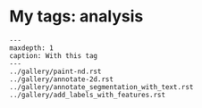 # My tags: analysis

```{toctree}
---
maxdepth: 1
caption: With this tag
---
../gallery/paint-nd.rst
../gallery/annotate-2d.rst
../gallery/annotate_segmentation_with_text.rst
../gallery/add_labels_with_features.rst
```
